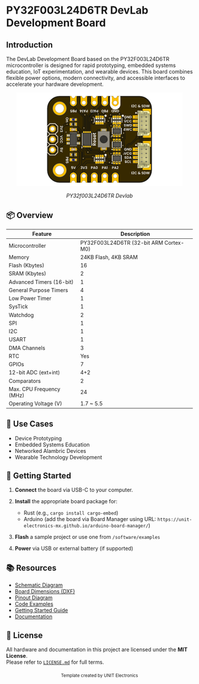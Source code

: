 
# PY32F003L24D6TR DevLab Development Board

## Introduction


The DevLab Development Board based on the PY32F003L24D6TR microcontroller is designed for rapid prototyping, embedded systems education, IoT experimentation, and wearable devices. This board combines flexible power options, modern connectivity, and accessible interfaces to accelerate your hardware development.


<div align="center">
  <img src="hardware/resources/unit_top_v_0_0_1_ue0102_PY32f003L24D6TR_devlab.png" width="450px" alt="Development Board">
  <p><em>PY32f003L24D6TR Devlab</em></p>
</div>


## 📦 Overview

| Feature                 | Description                                                   |
|------------------------|---------------------------------------------------------------|
| Microcontroller         | PY32F003L24D6TR (32-bit ARM Cortex-M0) |
| Memory                  | 24KB Flash, 4KB SRAM                                          |
| Flash (Kbytes)              |       16        |
| SRAM (Kbytes)               |        2        |
| Advanced Timers (16-bit)    |        1        |
| General Purpose Timers      |        4        |
| Low Power Timer             |        1        |
| SysTick                     |        1        |
| Watchdog                    |        2        |
| SPI                         |        1        |
| I2C                         |        1        |
| USART                       |        1        |
| DMA Channels                |        3        |
| RTC                         |      Yes        |
| GPIOs                       |        7        |
| 12-bit ADC (ext+int)        |      4+2        |
| Comparators                 |        2        |
| Max. CPU Frequency (MHz)    |       24        |
| Operating Voltage (V)       |   1.7 ~ 5.5     |


## 🧪 Use Cases

- Device Prototyping
- Embedded Systems Education
- Networked  Alambric Devices
- Wearable Technology Development


## 🚀 Getting Started

1. **Connect** the board via USB-C to your computer.
2. **Install** the appropriate board package for:
   - Rust (e.g., `cargo install cargo-embed`) 
   - Arduino (add the board via Board Manager using URL: `https://unit-electronics-mx.github.io/arduino-board-manager/`)


3. **Flash** a sample project or use one from `/software/examples`

4. **Power** via USB or external battery (if supported)


## 📚 Resources

- [Schematic Diagram](hardware/unit_schematic_v_0_0_1_ue0102_PY32f003L24D6TR_devlab.pdf)
- [Board Dimensions (DXF)](docs/dimensions.dxf)
- [Pinout Diagram](docs/pinout.png)
- [Code Examples](software/examples)
- [Getting Started Guide](https://unit-electronics-mx.github.io/unit_py32f003l24d6tr_devlab_development_board/)
- [Documentation](https://github.com/UNIT-Electronics-MX/py32f0xx-hal)

## 📝 License

All hardware and documentation in this project are licensed under the **MIT License**.  
Please refer to [`LICENSE.md`](LICENSE.md) for full terms.



<div align="center">
  <sub>Template created by UNIT Electronics </sub>
</div>

